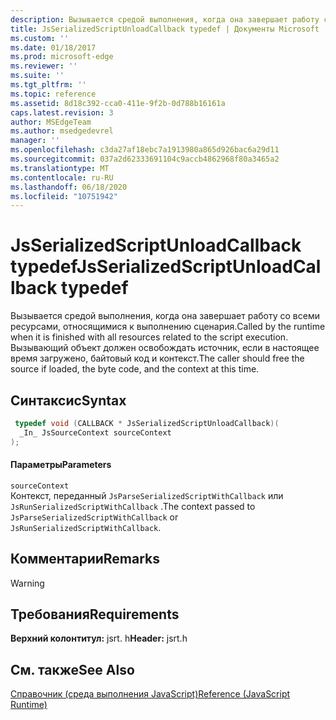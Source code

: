 ```yaml
---
description: Вызывается средой выполнения, когда она завершает работу со всеми ресурсами, относящимися к выполнению сценария. Вызывающий объект должен освобождать источник, если в настоящее время загружено, байтовый код и контекст.
title: JsSerializedScriptUnloadCallback typedef | Документы Microsoft
ms.custom: ''
ms.date: 01/18/2017
ms.prod: microsoft-edge
ms.reviewer: ''
ms.suite: ''
ms.tgt_pltfrm: ''
ms.topic: reference
ms.assetid: 8d18c392-cca0-411e-9f2b-0d788b16161a
caps.latest.revision: 3
author: MSEdgeTeam
ms.author: msedgedevrel
manager: ''
ms.openlocfilehash: c3da27af18ebc7a1913980a865d926bac6a29d11
ms.sourcegitcommit: 037a2d62333691104c9accb4862968f80a3465a2
ms.translationtype: MT
ms.contentlocale: ru-RU
ms.lasthandoff: 06/18/2020
ms.locfileid: "10751942"
---
```

# <span data-ttu-id="0b6fc-104">JsSerializedScriptUnloadCallback typedef</span><span class="sxs-lookup"><span data-stu-id="0b6fc-104">JsSerializedScriptUnloadCallback typedef</span></span>
<span data-ttu-id="0b6fc-105">Вызывается средой выполнения, когда она завершает работу со всеми ресурсами, относящимися к выполнению сценария.</span><span class="sxs-lookup"><span data-stu-id="0b6fc-105">Called by the runtime when it is finished with all resources related to the script execution.</span></span> <span data-ttu-id="0b6fc-106">Вызывающий объект должен освобождать источник, если в настоящее время загружено, байтовый код и контекст.</span><span class="sxs-lookup"><span data-stu-id="0b6fc-106">The caller should free the source if loaded, the byte code, and the context at this time.</span></span>  
  
## <span data-ttu-id="0b6fc-107">Синтаксис</span><span class="sxs-lookup"><span data-stu-id="0b6fc-107">Syntax</span></span>  
  
```cpp  
 typedef void (CALLBACK * JsSerializedScriptUnloadCallback)(  
  _In_ JsSourceContext sourceContext  
);  
```  
  
#### <span data-ttu-id="0b6fc-108">Параметры</span><span class="sxs-lookup"><span data-stu-id="0b6fc-108">Parameters</span></span>  
 `sourceContext`  
 <span data-ttu-id="0b6fc-109">Контекст, переданный `JsParseSerializedScriptWithCallback` или `JsRunSerializedScriptWithCallback` .</span><span class="sxs-lookup"><span data-stu-id="0b6fc-109">The context passed to `JsParseSerializedScriptWithCallback` or `JsRunSerializedScriptWithCallback`.</span></span>  
  
## <span data-ttu-id="0b6fc-110">Комментарии</span><span class="sxs-lookup"><span data-stu-id="0b6fc-110">Remarks</span></span>  
  
> [!WARNING]
## <span data-ttu-id="0b6fc-111">Требования</span><span class="sxs-lookup"><span data-stu-id="0b6fc-111">Requirements</span></span>  
 <span data-ttu-id="0b6fc-112">**Верхний колонтитул:** jsrt. h</span><span class="sxs-lookup"><span data-stu-id="0b6fc-112">**Header:** jsrt.h</span></span>  
  
## <span data-ttu-id="0b6fc-113">См. также</span><span class="sxs-lookup"><span data-stu-id="0b6fc-113">See Also</span></span>  
 [<span data-ttu-id="0b6fc-114">Справочник (среда выполнения JavaScript)</span><span class="sxs-lookup"><span data-stu-id="0b6fc-114">Reference (JavaScript Runtime)</span></span>](../chakra-hosting/reference-javascript-runtime.md)